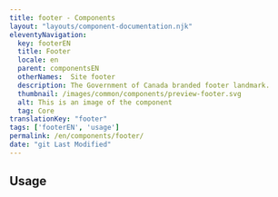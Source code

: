 ```yaml
---
title: footer - Components
layout: "layouts/component-documentation.njk"
eleventyNavigation:
  key: footerEN
  title: Footer
  locale: en
  parent: componentsEN
  otherNames:  Site footer
  description: The Government of Canada branded footer landmark.
  thumbnail: /images/common/components/preview-footer.svg
  alt: This is an image of the component
  tag: Core
translationKey: "footer"
tags: ['footerEN', 'usage']
permalink: /en/components/footer/
date: "git Last Modified"
---
```


## Usage